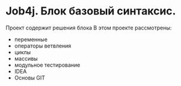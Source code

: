 # Job4j. Блок базовый синтаксис.
Проект содержит решения блока 
В этом проекте рассмотрены: 
- переменные
- операторы ветвления
- циклы
- массивы
- модульное тестирование
- IDEA
- Основы GIT